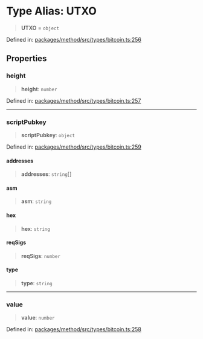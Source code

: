 # Type Alias: UTXO

> **UTXO** = `object`

Defined in: [packages/method/src/types/bitcoin.ts:256](https://github.com/dcdpr/did-btcr2-js/blob/4a717493e735221d072999f212891939f4de3f23/packages/method/src/types/bitcoin.ts#L256)

## Properties

### height

> **height**: `number`

Defined in: [packages/method/src/types/bitcoin.ts:257](https://github.com/dcdpr/did-btcr2-js/blob/4a717493e735221d072999f212891939f4de3f23/packages/method/src/types/bitcoin.ts#L257)

***

### scriptPubkey

> **scriptPubkey**: `object`

Defined in: [packages/method/src/types/bitcoin.ts:259](https://github.com/dcdpr/did-btcr2-js/blob/4a717493e735221d072999f212891939f4de3f23/packages/method/src/types/bitcoin.ts#L259)

#### addresses

> **addresses**: `string`[]

#### asm

> **asm**: `string`

#### hex

> **hex**: `string`

#### reqSigs

> **reqSigs**: `number`

#### type

> **type**: `string`

***

### value

> **value**: `number`

Defined in: [packages/method/src/types/bitcoin.ts:258](https://github.com/dcdpr/did-btcr2-js/blob/4a717493e735221d072999f212891939f4de3f23/packages/method/src/types/bitcoin.ts#L258)
